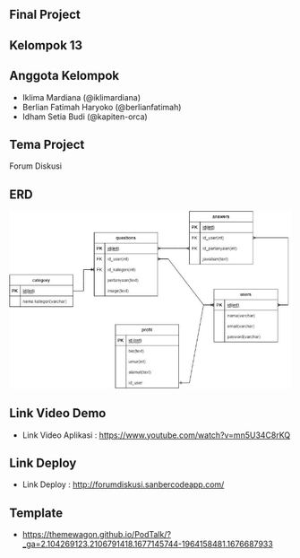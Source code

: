 ## Final Project

## Kelompok 13

## Anggota Kelompok

- Iklima Mardiana (@iklimardiana)
- Berlian Fatimah Haryoko (@berlianfatimah)
- Idham Setia Budi (@kapiten-orca)

## Tema Project

Forum Diskusi

## ERD

<p align="center"><img src="public/img/ERD.jpeg"></p>

## Link Video Demo

-   Link Video Aplikasi : https://www.youtube.com/watch?v=mn5U34C8rKQ

## Link Deploy
-   Link Deploy : http://forumdiskusi.sanbercodeapp.com/

## Template

-  https://themewagon.github.io/PodTalk/?_ga=2.104269123.2106791418.1677145744-1964158481.1676687933
